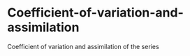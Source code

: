 # Coefficient-of-variation-and-assimilation
Coefficient of variation and assimilation of the series
